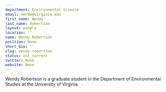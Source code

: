 ```yaml
---
department: Environmental Science
email: wmr8e@virginia.edu
first_name: Wendy
last_name: Robertson
layout: people
location: ''
name: Wendy Robertson
position: None
short_bio: ''
slug: wendy-robertson
status: not_current
twitter: None
website: None
---
```


Wendy Robertson is a graduate student in the Department of Environmental Studies at the University of Virginia.
